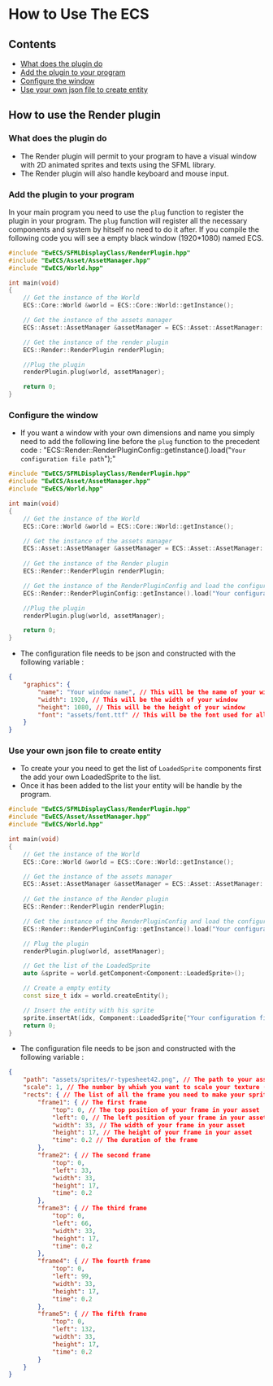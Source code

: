 # How to Use The ECS
## Contents
 - [What does the plugin do](#what-does-the-plugin-do)
 - [Add the plugin to your program](#add-the-plugin-to-your-program)
 - [Configure the window](#configure-the-window)
 - [Use your own json file to create entity](#use-your-own-json-file-to-create-entity)

## How to use the Render plugin
### What does the plugin do
 - The Render plugin will permit to your program to have a visual window with 2D animated sprites and texts using the SFML library.
 - The Render plugin will also handle keyboard and mouse input.

### Add the plugin to your program
In your main program you need to use the `plug` function to register the plugin in your program.
The `plug` function will register all the necessary components and system by hitself no need to do it after.
If you compile the following code you will see a empty black window (1920*1080) named ECS.

```cpp
#include "EwECS/SFMLDisplayClass/RenderPlugin.hpp"
#include "EwECS/Asset/AssetManager.hpp"
#include "EwECS/World.hpp"

int main(void)
{
    // Get the instance of the World
    ECS::Core::World &world = ECS::Core::World::getInstance();

    // Get the instance of the assets manager
    ECS::Asset::AssetManager &assetManager = ECS::Asset::AssetManager::getInstance();

    // Get the instance of the render plugin
    ECS::Render::RenderPlugin renderPlugin;

    //Plug the plugin
    renderPlugin.plug(world, assetManager);

    return 0;
}
```

### Configure the window
 - If you want a window with your own dimensions and name you simply need to add the following line before the `plug` function to the precedent code : 
                "ECS::Render::RenderPluginConfig::getInstance().load("`Your configuration file path`");"

```cpp
#include "EwECS/SFMLDisplayClass/RenderPlugin.hpp"
#include "EwECS/Asset/AssetManager.hpp"
#include "EwECS/World.hpp"

int main(void)
{
    // Get the instance of the World
    ECS::Core::World &world = ECS::Core::World::getInstance();

    // Get the instance of the assets manager
    ECS::Asset::AssetManager &assetManager = ECS::Asset::AssetManager::getInstance();
    
    // Get the instance of the Render plugin
    ECS::Render::RenderPlugin renderPlugin;

    // Get the instance of the RenderPluginConfig and load the configuration file
    ECS::Render::RenderPluginConfig::getInstance().load("Your configuration file path");

    //Plug the plugin
    renderPlugin.plug(world, assetManager);

    return 0;
}
```
 - The configuration file needs to be json and constructed with the following variable :
```json
{
    "graphics": {
        "name": "Your window name", // This will be the name of your window
        "width": 1920, // This will be the width of your window
        "height": 1080, // This will be the height of your window
        "font": "assets/font.ttf" // This will be the font used for all your texts
    }
}
```

### Use your own json file to create entity
 - To create your you need to get the list of `LoadedSprite` components first the add your own LoadedSprite to the list.
 - Once it has been added to the list your entity will be handle by the program.

```cpp
#include "EwECS/SFMLDisplayClass/RenderPlugin.hpp"
#include "EwECS/Asset/AssetManager.hpp"
#include "EwECS/World.hpp"

int main(void)
{
    // Get the instance of the World
    ECS::Core::World &world = ECS::Core::World::getInstance();

    // Get the instance of the assets manager
    ECS::Asset::AssetManager &assetManager = ECS::Asset::AssetManager::getInstance();
    
    // Get the instance of the Render plugin
    ECS::Render::RenderPlugin renderPlugin;

    // Get the instance of the RenderPluginConfig and load the configuration file
    ECS::Render::RenderPluginConfig::getInstance().load("Your configuration file path");

    // Plug the plugin
    renderPlugin.plug(world, assetManager);

    // Get the list of the LoadedSprite
    auto &sprite = world.getComponent<Component::LoadedSprite>();

    // Create a empty entity
    const size_t idx = world.createEntity();

    // Insert the entity with his sprite
    sprite.insertAt(idx, Component::LoadedSprite{"Your configuration file"});
    return 0;
}
```
 - The configuration file needs to be json and constructed with the following variable :
```json
{
    "path": "assets/sprites/r-typesheet42.png", // The path to your asset texture
    "scale": 1, // The number by whiwh you want to scale your texture (1 is the normal size)
    "rects": { // The list of all the frame you need to make your sprite animated
        "frame1": { // The first frame
            "top": 0, // The top position of your frame in your asset
            "left": 0, // The left position of your frame in your asset
            "width": 33, // The width of your frame in your asset
            "height": 17, // The height of your frame in your asset
            "time": 0.2 // The duration of the frame
        },
        "frame2": { // The second frame
            "top": 0,
            "left": 33,
            "width": 33,
            "height": 17,
            "time": 0.2
        },
        "frame3": { // The third frame
            "top": 0,
            "left": 66,
            "width": 33,
            "height": 17,
            "time": 0.2
        },
        "frame4": { // The fourth frame
            "top": 0,
            "left": 99,
            "width": 33,
            "height": 17,
            "time": 0.2
        },
        "frame5": { // The fifth frame
            "top": 0,
            "left": 132,
            "width": 33,
            "height": 17,
            "time": 0.2
        }
    }
}
```